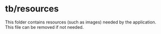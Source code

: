 # tb/resources

This folder contains resources (such as images) needed by the application. This file can
be removed if not needed.
